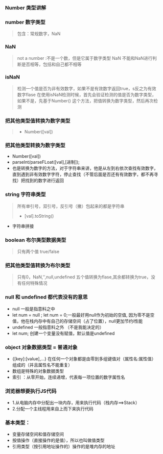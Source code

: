 ### Number 类型讲解
### number 数字类型
> 包含：常规数字，NaN
### NaN  
> not a number :不是一个数，但是它属于数字类型
> NaN 不能和NaN进行判断是否相等，包括和自己都不相等
### isNaN 
> 检测一个值是否为非有效数字，如果不是有效数字返回true，s反之为有效数字flase
> 在使用isNaN检测时候，首先会验证检测的值是否为数字类型，如果不是，先基于Number() 这个方法，把值转换为数字类型，然后再次检测
### 把其他类型值转换为数字类型
> - Number([val])

### 把其他类型转换为数字类型
- Number([val])
- parseInt/parseFLoat([val],[进制]);
- 也是转换为数字的方法，对于字符串来讲，他是从左到右依次查找有效数字，
直到遇到非有效数字字符，停止查找（不管后面是否还有有效数字，都不再寻找）把找到的数字进行返回
### string 字符串类型
> 所有单引号，双引号，反引号（撇）包起来的都是字符串
> - [val].toString()
- 字符串拼接
### boolean 布尔类型数据类型
> 只有两个值 true/false
### 把其他类型值转换为布尔类型
> 只有0，NaN,'',null,undefined 五个值转换为flase,其余都转换为true，没有任何特殊情况
### null 和 undefined 都代表没有的意思
 - null 一般是指意料之中 
 - let num = null ; let num = 0;一般最好用null作为初始的空值,
 因为零不是空值，他在栈内存中有自己的存储空间（占了位置），null更加节约i性能
 - undefined 一般指意料之外 （不是我能决定的）
 - let num;  创建一个变量没有赋值，默认值是undefined
 ### object 对象数据类型 = 普通对象
 - {[key]:[value],...} 在任何一个对象都是由零到多组键值对（属性名:属性值）组成的（并且属性名不能重复）
 - 数组是特殊的对象数据类型
 - 索引 ：从零开始，连续递增，代表每一项位置的数字属性名
 ### 浏览器想要执行JS代码
 - 1.从电脑内存中分配出一块内存，用来执行代码（栈内存==>Stack）
 - 2.分配一个主线程用来自上而下来执行代码
 ### 基本类型：
 - 变量存储空间和值存储空间
 - 按值操作（直接操作的是值），所以也叫做值类型
 - 引用类型（按引用地址操作的）操作的是堆内存的地址
